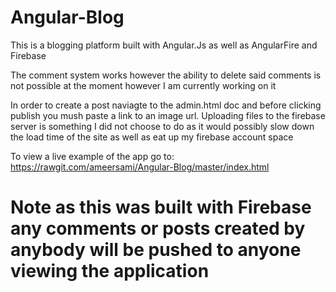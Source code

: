 # Angular-Blog

This is a blogging platform built with Angular.Js as well as AngularFire and
Firebase

The comment system works however the ability to delete said comments is not
possible at the moment however I am currently working on it

In order to create a post naviagte to the admin.html doc and before clicking
publish you mush paste a link to an image url. Uploading files to the firebase
server is something I did not choose to do as it would possibly slow down the
load time of the site as well as eat up my firebase account space

To view a live example of the app go to: https://rawgit.com/ameersami/Angular-Blog/master/index.html

# Note as this was built with Firebase any comments or posts created by anybody will be pushed to anyone viewing the application
